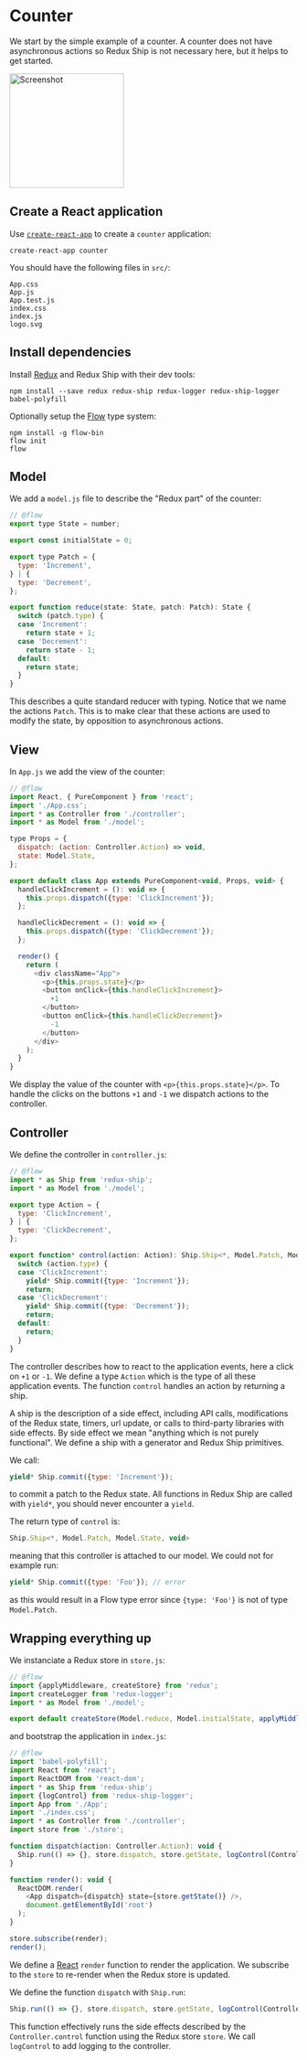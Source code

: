 # Counter
We start by the simple example of a counter. A counter does not have asynchronous actions so Redux Ship is not necessary here, but it helps to get started.

<img src='https://raw.githubusercontent.com/clarus/redux-ship/docs/tutorial/counter.png' alt='Screenshot' width='200px'>

## Create a React application
Use [`create-react-app`](https://github.com/facebookincubator/create-react-app#getting-started) to create a `counter` application:
```
create-react-app counter
```
You should have the following files in `src/`:
```
App.css
App.js
App.test.js
index.css
index.js
logo.svg
```

## Install dependencies
Install [Redux](http://redux.js.org/) and Redux Ship with their dev tools:
```
npm install --save redux redux-ship redux-logger redux-ship-logger babel-polyfill
```
Optionally setup the [Flow](https://flowtype.org/) type system:
```
npm install -g flow-bin
flow init
flow
```

## Model
We add a `model.js` file to describe the "Redux part" of the counter:
```js
// @flow
export type State = number;

export const initialState = 0;

export type Patch = {
  type: 'Increment',
} | {
  type: 'Decrement',
};

export function reduce(state: State, patch: Patch): State {
  switch (patch.type) {
  case 'Increment':
    return state + 1;
  case 'Decrement':
    return state - 1;
  default:
    return state;
  }
}
```
This describes a quite standard reducer with typing. Notice that we name the actions `Patch`. This is to make clear that these actions are used to modify the state, by opposition to asynchronous actions.

## View
In `App.js` we add the view of the counter:
```js
// @flow
import React, { PureComponent } from 'react';
import './App.css';
import * as Controller from './controller';
import * as Model from './model';

type Props = {
  dispatch: (action: Controller.Action) => void,
  state: Model.State,
};

export default class App extends PureComponent<void, Props, void> {
  handleClickIncrement = (): void => {
    this.props.dispatch({type: 'ClickIncrement'});
  };

  handleClickDecrement = (): void => {
    this.props.dispatch({type: 'ClickDecrement'});
  };

  render() {
    return (
      <div className="App">
        <p>{this.props.state}</p>
        <button onClick={this.handleClickIncrement}>
          +1
        </button>
        <button onClick={this.handleClickDecrement}>
          -1
        </button>
      </div>
    );
  }
}
```
We display the value of the counter with `<p>{this.props.state}</p>`. To handle the clicks on the buttons `+1` and `-1` we dispatch actions to the controller.

## Controller
We define the controller in `controller.js`:
```js
// @flow
import * as Ship from 'redux-ship';
import * as Model from './model';

export type Action = {
  type: 'ClickIncrement',
} | {
  type: 'ClickDecrement',
};

export function* control(action: Action): Ship.Ship<*, Model.Patch, Model.State, void> {
  switch (action.type) {
  case 'ClickIncrement':
    yield* Ship.commit({type: 'Increment'});
    return;
  case 'ClickDecrement':
    yield* Ship.commit({type: 'Decrement'});
    return;
  default:
    return;
  }
}
```
The controller describes how to react to the application events, here a click on `+1` or `-1`. We define a type `Action` which is the type of all these application events. The function `control` handles an action by returning a ship.

A ship is the description of a side effect, including API calls, modifications of the Redux state, timers, url update, or calls to third-party libraries with side effects. By side effect we mean "anything which is not purely functional". We define a ship with a generator and Redux Ship primitives.

We call:
```js
yield* Ship.commit({type: 'Increment'});
```
to commit a patch to the Redux state. All functions in Redux Ship are called with `yield*`, you should never encounter a `yield`.

The return type of `control` is:
```js
Ship.Ship<*, Model.Patch, Model.State, void>
```
meaning that this controller is attached to our model. We could not for example run:
```js
yield* Ship.commit({type: 'Foo'}); // error
```
as this would result in a Flow type error since `{type: 'Foo'}` is not of type `Model.Patch`.

## Wrapping everything up
We instanciate a Redux store in `store.js`:
```js
// @flow
import {applyMiddleware, createStore} from 'redux';
import createLogger from 'redux-logger';
import * as Model from './model';

export default createStore(Model.reduce, Model.initialState, applyMiddleware(createLogger()));
```
and bootstrap the application in `index.js`:
```js
// @flow
import 'babel-polyfill';
import React from 'react';
import ReactDOM from 'react-dom';
import * as Ship from 'redux-ship';
import {logControl} from 'redux-ship-logger';
import App from './App';
import './index.css';
import * as Controller from './controller';
import store from './store';

function dispatch(action: Controller.Action): void {
  Ship.run(() => {}, store.dispatch, store.getState, logControl(Controller.control)(action));
}

function render(): void {
  ReactDOM.render(
    <App dispatch={dispatch} state={store.getState()} />,
    document.getElementById('root')
  );
}

store.subscribe(render);
render();
```
We define a [React](https://facebook.github.io/react/) `render` function to render the application. We subscribe to the `store` to re-render when the Redux store is updated.

We define the function `dispatch` with `Ship.run`:
```js
Ship.run(() => {}, store.dispatch, store.getState, logControl(Controller.control)(action));
```
This function effectively runs the side effects described by the `Controller.control` function using the Redux store `store`. We call `logControl` to add logging to the controller.
